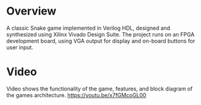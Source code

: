 # Overview
A classic Snake game implemented in Verilog HDL, designed and synthesized using Xilinx Vivado Design Suite. 
The project runs on an FPGA development board, using VGA output for display and on-board buttons for user input.

# Video
Video shows the functionality of the game, features, and block diagram of the games architecture.
https://youtu.be/x7fGMcoGL00
